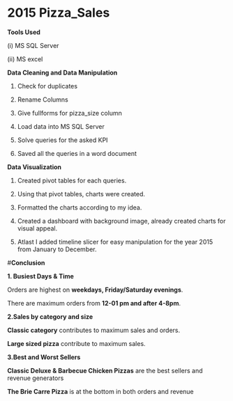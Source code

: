 # 2015 Pizza_Sales

**Tools Used**

(i) MS SQL Server

(ii) MS excel

**Data Cleaning and Data Manipulation**

1. Check for duplicates
  
2. Rename Columns

3. Give fullforms for pizza_size column

4. Load data into MS SQL Server

5. Solve queries for the asked KPI

6. Saved all the queries in a word document

**Data Visualization**

1. Created pivot tables for each queries.

2. Using that pivot tables, charts were created.

3. Formatted the charts according to my idea.

4. Created a dashboard with background image, already created charts for visual appeal.

5. Atlast I added timeline slicer for easy manipulation for the year 2015 from January to December.

#**Conclusion**

**1. Busiest Days & Time**

  Orders are highest on **weekdays, Friday/Saturday evenings**.
    
  There are maximum orders from **12-01 pm and after 4-8pm**.
    
**2.Sales by category and size**

  **Classic category** contributes to maximum sales and orders.
    
  **Large sized pizza** contribute to maximum sales.

**3.Best and Worst Sellers**

  **Classic Deluxe & Barbecue Chicken Pizzas** are the best sellers and revenue generators
    
  **The Brie Carre Pizza** is at the bottom in both orders and revenue

